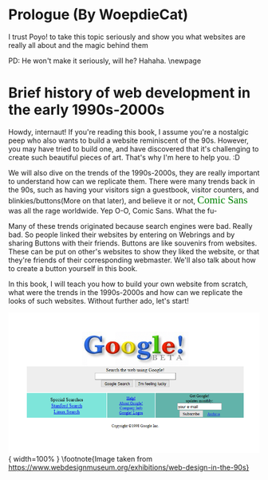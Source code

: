 # Prologue (By WoepdieCat)
I trust Poyo! to take this topic seriously and show you what websites are really all about and the magic behind them

PD: He won't make it seriously, will he? Hahaha.
\newpage

# Brief history of web development in the early 1990s-2000s

Howdy, internaut!
If you're reading this book, I assume you're a nostalgic peep who also wants to build a website reminiscent of the 90s. However, you may have tried to build one, and have discovered that it's challenging to create such beautiful pieces of art. That's why I'm here to help you. :D

We will also dive on the trends of the 1990s-2000s, they are really important to understand how can we replicate them.
There were many trends back in the 90s, such as having your visitors sign a guestbook, visitor counters, and blinkies/buttons(More on that later), and believe it or not, <span style="color: green; font-family: 'Comic Sans', cursive; font-size: 1.5em;">Comic Sans</span> was all the rage worldwide.
Yep O-O, Comic Sans. What the fu-

Many of these trends originated because search engines were bad. Really bad. So people linked their websites by entering on Webrings and by sharing Buttons with their friends. Buttons are like souvenirs from websites. These can be put on other's websites to show they liked the website, or that they're friends of their corresponding webmaster. 
We'll also talk about how to create a button yourself in this book. 

In this book, I will teach you how to build your own website from scratch, what were the trends in the 1990s-2000s and how can we replicate the looks of such websites.
Without further ado, let's start!


![This is how google looked in 1998](images/google-1998.png){ width=100% }
\footnote{Image taken from https://www.webdesignmuseum.org/exhibitions/web-design-in-the-90s}
